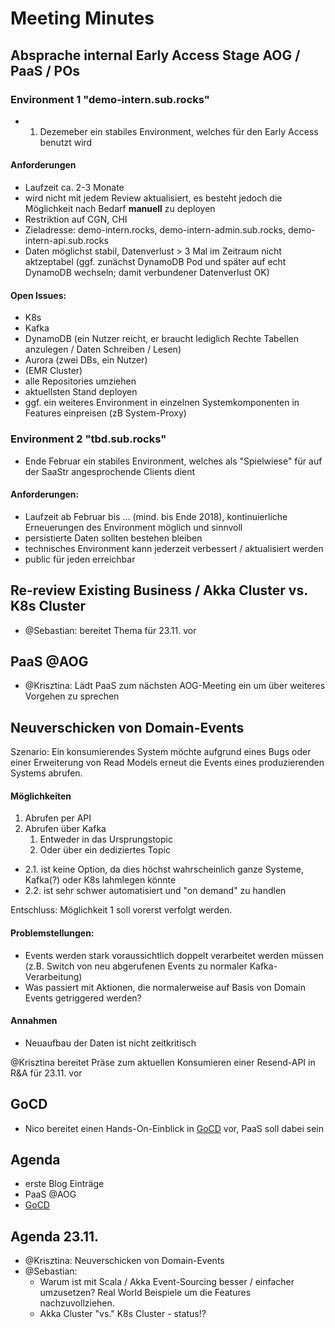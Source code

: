 # Meeting Minutes

## Absprache internal Early Access Stage AOG / PaaS / POs

### Environment 1 "demo-intern.sub.rocks"

- 01. Dezemeber ein stabiles Environment, welches für den Early Access benutzt wird

#### Anforderungen

- Laufzeit ca. 2-3 Monate
- wird nicht mit jedem Review aktualisiert, es besteht jedoch die Möglichkeit nach Bedarf **manuell** zu deployen
- Restriktion auf CGN, CHI
- Zieladresse: demo-intern.rocks, demo-intern-admin.sub.rocks, demo-intern-api.sub.rocks
- Daten möglichst stabil, Datenverlust > 3 Mal im Zeitraum nicht aktzeptabel (ggf. zunächst DynamoDB Pod und später auf echt DynamoDB wechseln; damit verbundener Datenverlust OK)

#### Open Issues:

- K8s 
- Kafka
- DynamoDB (ein Nutzer reicht, er braucht lediglich Rechte Tabellen anzulegen / Daten Schreiben / Lesen)
- Aurora (zwei DBs, ein Nutzer)
- (EMR Cluster)
- alle Repositories umziehen
- aktuellsten Stand deployen 
- ggf. ein weiteres Environment in einzelnen Systemkomponenten in Features einpreisen (zB System-Proxy)

### Environment 2 "tbd.sub.rocks"

- Ende Februar ein stabiles Environment, welches als "Spielwiese" für auf der SaaStr angesprochende Clients dient 

#### Anforderungen:

- Laufzeit ab Februar bis ... (mind. bis Ende 2018), kontinuierliche Erneuerungen des Environment möglich und sinnvoll
- persistierte Daten sollten bestehen bleiben
- technisches Environment kann jederzeit verbessert / aktualisiert werden
- public für jeden erreichbar

## Re-review Existing Business / Akka Cluster vs. K8s Cluster

- @Sebastian: bereitet Thema für 23.11. vor

## PaaS @AOG

- @Krisztina: Lädt PaaS zum nächsten AOG-Meeting ein um über weiteres Vorgehen zu sprechen

## Neuverschicken von Domain-Events

Szenario: Ein konsumierendes System möchte aufgrund eines Bugs oder einer Erweiterung von Read Models erneut die Events eines produzierenden Systems abrufen.

#### Möglichkeiten

1. Abrufen per API
2. Abrufen über Kafka
	1. Entweder in das Ursprungstopic
	2. Oder über ein dediziertes Topic

- 2.1. ist keine Option, da dies höchst wahrscheinlich ganze Systeme, Kafka(?) oder K8s lahmlegen könnte
- 2.2. ist sehr schwer automatisiert und "on demand" zu handlen

Entschluss: Möglichkeit 1 soll vorerst verfolgt werden.

#### Problemstellungen:

- Events werden stark voraussichtlich doppelt verarbeitet werden müssen (z.B. Switch von neu abgerufenen Events zu normaler Kafka-Verarbeitung)
- Was passiert mit Aktionen, die normalerweise auf Basis von Domain Events getriggered werden?

#### Annahmen

- Neuaufbau der Daten ist nicht zeitkritisch

@Krisztina bereitet Präse zum aktuellen Konsumieren einer Resend-API in R&A für 23.11. vor


## GoCD
- Nico bereitet einen Hands-On-Einblick in [GoCD](https://www.gocd.org) vor, PaaS soll dabei sein



## Agenda

- erste Blog Einträge
- PaaS @AOG
- [GoCD](https://www.gocd.org)

## Agenda 23.11.

- @Krisztina: Neuverschicken von Domain-Events
- @Sebastian:
	- Warum ist mit Scala / Akka Event-Sourcing besser / einfacher umzusetzen? Real World Beispiele um die Features nachzuvollziehen.
	- Akka Cluster "vs." K8s Cluster - status!?
